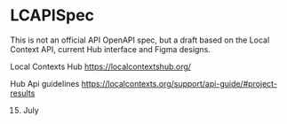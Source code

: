 # LCAPISpec


This is not an official API OpenAPI spec, but a draft based on the Local Context API, current Hub interface and
Figma designs.


Local Contexts Hub
https://localcontextshub.org/

Hub Api guidelines
https://localcontexts.org/support/api-guide/#project-results


15. July
